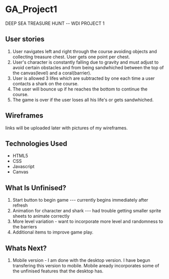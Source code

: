 # GA_Project1


DEEP SEA TREASURE HUNT -- WDI PROJECT 1

## User stories
1. User navigates left and right through the course avoiding objects and collecting treasure chest. User gets one point per chest.
2. User's character is constantly falling due to gravity and must adjust to avoid certain obstacles and from being sandwhiched between the top of the canvas(level) and a coral(barrier).
3. User is allowed 3 lifes which are subtracted by one each time a user contacts a shark on the course. 
4. The user will bounce up if he reaches the bottom to continue the course.
5. The game is over if the user loses all his life's or gets sandwhiched.

## Wireframes

links will be uploaded later with pictures of my wireframes.
## Technologies Used	
- HTML5
- CSS
- Javascript
- Canvas
	
## What Is Unfinised?
1. Start button to begin game --- currently begins immediately after refresh
2. Animation for character and shark --- had trouble getting smaller sprite sheets to animate correctly
3. More level variation - want to incorporate more level and randomness to the barriers
4. Additional items to improve game play.
	


## Whats Next?
1. Mobile version - I am done with the desktop version. I have begun transfering this version to mobile. Mobile aready incorporates some of the unfinised features that the desktop has.
